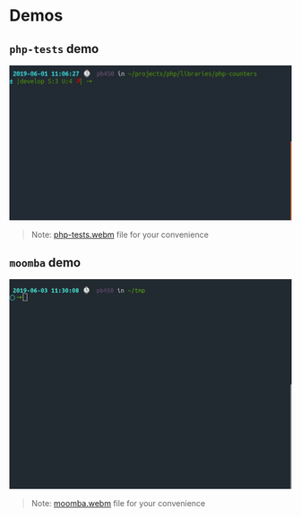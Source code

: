 # Demos

## `php-tests` demo

![php-tests](php-tests-dev.gif)

> Note: [php-tests.webm](https://raw.githubusercontent.com/alecrabbit/sh-php-dev-helper/master/.demo/php-tests.webm) file for your convenience

## `moomba` demo

![moomba](moomba.gif)

> Note: [moomba.webm](https://raw.githubusercontent.com/alecrabbit/sh-php-dev-helper/master/.demo/moomba.webm) file for your convenience
